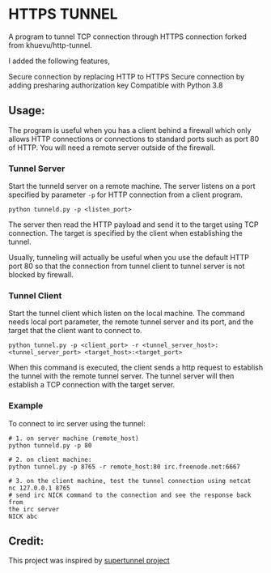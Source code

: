HTTPS TUNNEL
==========

A program to tunnel TCP connection through HTTPS connection forked from khuevu/http-tunnel.

I added the following features,

Secure connection by replacing HTTP to HTTPS
Secure connection by adding presharing authorization key
Compatible with Python 3.8

## Usage: 

The program is useful when you has a client behind a firewall which only allows
HTTP connections or connections to standard ports such as port 80 of HTTP. You
will need a remote server outside of the firewall. 

### Tunnel Server 

Start the tunneld server on a remote machine. The server listens on a port
specified by parameter `-p` for HTTP connection from a client program. 

    python tunneld.py -p <listen_port> 

The server then read the HTTP payload and send it to the target using TCP
connection. The target is specified by the client when establishing the tunnel. 

Usually, tunneling will actually be useful when you use the default HTTP port
80 so that the connection from tunnel client to tunnel server is not blocked by
firewall. 

### Tunnel Client 

Start the tunnel client which listen on the local machine. The command needs
local port parameter, the remote tunnel server and its port, and the target that the client want to connect to.

    python tunnel.py -p <client_port> -r <tunnel_server_host>:<tunnel_server_port> <target_host>:<target_port>

When this command is executed, the client sends a http request to establish the
tunnel with the remote tunnel server. The tunnel server will then establish
a TCP connection with the target server. 

### Example

To connect to irc server using the tunnel:

    # 1. on server machine (remote_host)
    python tunneld.py -p 80

    # 2. on client machine: 
    python tunnel.py -p 8765 -r remote_host:80 irc.freenode.net:6667

    # 3. on the client machine, test the tunnel connection using netcat
    nc 127.0.0.1 8765
    # send irc NICK command to the connection and see the response back from
    the irc server
    NICK abc

## Credit: 

This project was inspired by [supertunnel
project](https://code.google.com/p/supertunnel/)
